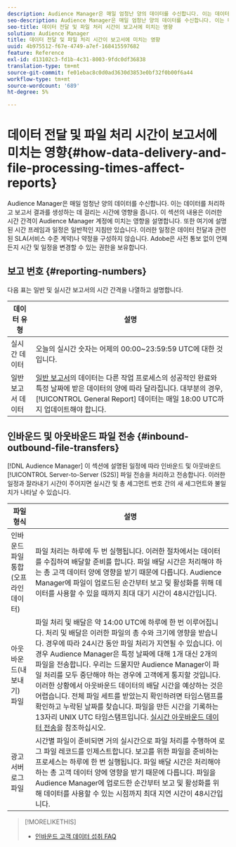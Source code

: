 ```yaml
---
description: Audience Manager은 매일 엄청난 양의 데이터를 수신합니다. 이는 데이터를 처리하고 보고서 결과를 생성하는 데 걸리는 시간에 영향을 줍니다. 이 섹션의 내용은 이러한 시간 간격이 Audience Manager 계정에 미치는 영향을 설명합니다. 또한 여기에 설명된 시간 프레임과 일정은 일반적인 지침만 있습니다. 이러한 일정은 데이터 전달과 관련된 SLA(서비스 수준 계약)나 약정을 구성하지 않습니다. Adobe은 사전 통보 없이 언제든지 시간 및 일정을 변경할 수 있는 권한을 보유합니다.
seo-description: Audience Manager은 매일 엄청난 양의 데이터를 수신합니다. 이는 데이터를 처리하고 보고서 결과를 생성하는 데 걸리는 시간에 영향을 줍니다. 이 섹션의 내용은 이러한 시간 간격이 Audience Manager 계정에 미치는 영향을 설명합니다. 또한 여기에 설명된 시간 프레임과 일정은 일반적인 지침만 있습니다. 이러한 일정은 데이터 전달과 관련된 SLA(서비스 수준 계약)나 약정을 구성하지 않습니다. Adobe은 사전 통보 없이 언제든지 시간 및 일정을 변경할 수 있는 권한을 보유합니다.
seo-title: 데이터 전달 및 파일 처리 시간이 보고서에 미치는 영향
solution: Audience Manager
title: 데이터 전달 및 파일 처리 시간이 보고서에 미치는 영향
uuid: 4b975512-f67e-4749-a7ef-168415597682
feature: Reference
exl-id: d13102c3-fd1b-4c31-8003-9fdc0df36838
translation-type: tm+mt
source-git-commit: fe01ebac8c0d0ad3630d3853e0bf32f0b00f6a44
workflow-type: tm+mt
source-wordcount: '689'
ht-degree: 5%

---
```


# 데이터 전달 및 파일 처리 시간이 보고서에 미치는 영향{#how-data-delivery-and-file-processing-times-affect-reports}

Audience Manager은 매일 엄청난 양의 데이터를 수신합니다. 이는 데이터를 처리하고 보고서 결과를 생성하는 데 걸리는 시간에 영향을 줍니다. 이 섹션의 내용은 이러한 시간 간격이 Audience Manager 계정에 미치는 영향을 설명합니다. 또한 여기에 설명된 시간 프레임과 일정은 일반적인 지침만 있습니다. 이러한 일정은 데이터 전달과 관련된 SLA(서비스 수준 계약)나 약정을 구성하지 않습니다. Adobe은 사전 통보 없이 언제든지 시간 및 일정을 변경할 수 있는 권한을 보유합니다.

## 보고 번호 {#reporting-numbers}

<!-- 

c_reporting_file_transfer_timeframe.xml

 -->

다음 표는 일반 및 실시간 보고서의 시간 간격을 나열하고 설명합니다.


| 데이터 유형 | 설명 |
|---|---|
| 실시간 데이터 | 오늘의 실시간 숫자는 어제의 00:00~23:59:59 UTC에 대한 것입니다. |
| 일반 보고서 데이터 | [일반 보고서](../reporting/general-reports.md#general-reports-overview)의 데이터는 다른 작업 프로세스의 성공적인 완료와 특정 날짜에 받은 데이터의 양에 따라 달라집니다. 대부분의 경우, [!UICONTROL General Report] 데이터는 매일 18:00 UTC까지 업데이트해야 합니다. |

## 인바운드 및 아웃바운드 파일 전송 {#inbound-outbound-file-transfers}

[!DNL Audience Manager] 이 섹션에 설명된 일정에 따라 인바운드 및 아웃바운드  [!UICONTROL Server-to-Server (S2S)] 파일 전송을 처리하고 전송합니다. 이러한 일정과 잘라내기 시간이 주어지면 실시간 및 총 세그먼트 번호 간의 새 세그먼트와 불일치가 나타날 수 있습니다.

| 파일 형식 | 설명 |
|---|---|
| 인바운드 파일 통합(오프라인 데이터) | 파일 처리는 하루에 두 번 실행됩니다. 이러한 절차에서는 데이터를 수집하여 배달할 준비를 합니다. 파일 배달 시간은 처리해야 하는 총 고객 데이터 양에 영향을 받기 때문에 다릅니다. Audience Manager에 파일이 업로드된 순간부터 보고 및 활성화를 위해 데이터를 사용할 수 있을 때까지 최대 대기 시간이 48시간입니다. |
| 아웃바운드(내보내기) 파일 | 파일 처리 및 배달은 약 14:00 UTC에 하루에 한 번 이루어집니다. 처리 및 배달은 이러한 파일의 총 수와 크기에 영향을 받습니다. 경우에 따라 24시간 동안 파일 처리가 지연될 수 있습니다. 이 경우 Audience Manager은 특정 날짜에 대해 1개 대신 2개의 파일을 전송합니다. 우리는 드물지만 Audience Manager이 파일 처리를 모두 중단해야 하는 경우에 고객에게 통지할 것입니다. 이러한 상황에서 아웃바운드 데이터의 배달 시간을 예상하는 것은 어렵습니다. 전체 파일 세트를 받았는지 확인하려면 타임스탬프를 확인하고 누락된 날짜를 찾습니다. 파일을 만든 시간을 기록하는 13자리 UNIX UTC 타임스탬프입니다. [실시간 아웃바운드 데이터 전송](../integration/receiving-audience-data/real-time-outbound-transfers/real-time-outbound-transfers.md)을 참조하십시오. |
| 광고 서버 로그 파일 | 시간별 파일이 준비되면 거의 실시간으로 파일 처리를 수행하여 로그 파일 레코드를 인제스트합니다. 보고를 위한 파일을 준비하는 프로세스는 하루에 한 번 실행됩니다. 파일 배달 시간은 처리해야 하는 총 고객 데이터 양에 영향을 받기 때문에 다릅니다. 파일을 Audience Manager에 업로드한 순간부터 보고 및 활성화를 위해 데이터를 사용할 수 있는 시점까지 최대 지연 시간이 48시간입니다. |

>[!MORELIKETHIS]
>
>* [인바운드 고객 데이터 섭취 FAQ](../faq/faq-inbound-data-ingestion.md)

